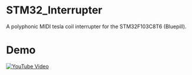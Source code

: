 # STM32_Interrupter
A polyphonic MIDI tesla coil interrupter for the STM32F103C8T6 (Bluepill).

# Demo
[![![YouTube Video](https://i.ytimg.com/vi/mCR-mx7B9lk/hqdefault.jpg)](https://i.ytimg.com/vi_webp/mCR-mx7B9lk/sddefault.webp)](https://www.youtube.com/embed/mCR-mx7B9lk)
